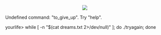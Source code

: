 <p align="center">
<img src="https://linux-console.net/common-images/play-snake-game-in-linux-terminal/Snake-Gameplay-in-Linux-Terminal.gif">

Undefined command: "to_give_up".  Try "help".

yourlife> while [ -n "$(cat dreams.txt 2>/dev/null)" ]; do ./tryagain; done
